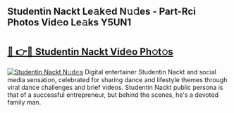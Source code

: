 ## Studentin Nackt Le𝚊k𝚎d N𝚞𝚍es - Part-Rci Photos Vid𝚎o Le𝚊ks Y5UN1

# <h2><a href="http://fb8bd5.evod.top/?m=Studentin+Nackt">🔗 👉🔴 Studentin Nackt Vid𝚎o Ph𝚘t𝚘s</a></h2>

[![Studentin Nackt N𝚞d𝚎s](https://i.imgur.com/8V9OHl7.gif)](http://fb8bd5.evod.top/?m=Studentin+Nackt)
Digital entertainer Studentin Nackt and social media sensation, celebrated for sharing dance and lifestyle themes through viral dance challenges and brief videos. Studentin Nackt public persona is that of a successful entrepreneur, but behind the scenes, he's a devoted family man. 
